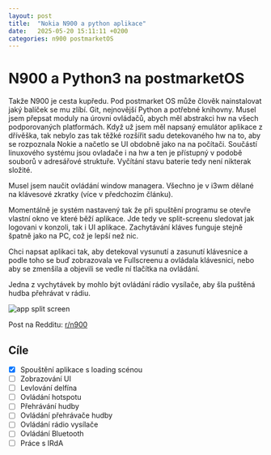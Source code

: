 ```yaml
---
layout: post
title:  "Nokia N900 a python aplikace"
date:   2025-05-20 15:11:11 +0200
categories: n900 postmarketOS
---
```


# N900 a Python3 na postmarketOS

Takže N900 je cesta kupředu. Pod postmarket OS může člověk nainstalovat jaký balíček se mu zlíbí. Git, nejnovější Python a potřebné knihovny.
Musel jsem přepsat moduly na úrovni ovládačů, abych měl abstrakci hw na všech podporovaných platformách. Když už jsem měl napsaný emulátor aplikace z dřívěška, tak nebylo zas tak těžké rozšířit sadu detekovaného hw na to, aby se rozpoznala Nokie a načetlo se UI obdobně jako na na počítači. Součástí linuxového systému jsou ovladače i na hw a ten je přístupný v podobě souborů v adresářové struktuře. Vyčítání stavu baterie tedy není nikterak složité.

Musel jsem naučit ovládání window managera. Všechno je v i3wm dělané na klávesové zkratky (více v předchozím článku).

Momentálně je systém nastavený tak že při spuštění programu se otevře vlastní okno ve které běží aplikace. Jde tedy ve split-screenu sledovat jak logovani v konzoli, tak i UI aplikace. Zachytávání kláves funguje stejně špatně jako na PC, což je lepší než nic.

Chci napsat aplikaci tak, aby detekoval vysunutí a zasunutí klávesnice a podle toho se buď zobrazovala ve Fullscreenu a ovládala klávesnici, nebo aby se zmenšila a objevili se vedle ní tlačítka na ovládání.

Jedna z vychytávek by mohlo být ovládání rádio vysílače, aby šla puštěná hudba přehrávat v rádiu.

![app split screen](https://i.redd.it/0bcyeg2yly1f1.jpeg)

Post na Redditu: [r/n900](https://www.reddit.com/r/n900/comments/1kr8gyf/postmarked_os_python_3_app/)

## Cíle

- [x] Spouštění aplikace s loading scénou
- [ ] Zobrazování UI
- [ ] Levlování delfína
- [ ] Ovládání hotspotu
- [ ] Přehrávání hudby
- [ ] Ovládání přehrávače hudby
- [ ] Ovládání rádio vysílače
- [ ] Ovládání Bluetooth
- [ ] Práce s IRdA